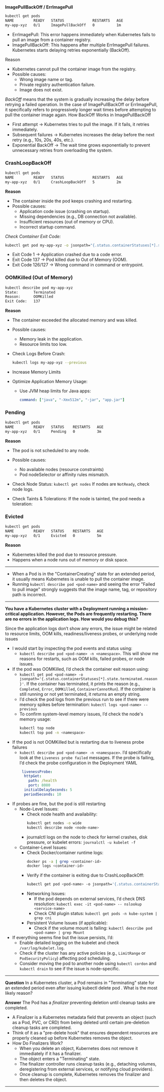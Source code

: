 **ImagePullBackOff / ErrImagePull**
```bash
kubectl get pods
NAME         READY   STATUS             RESTARTS   AGE
my-app-xyz   0/1     ImagePullBackOff   0          1m
```
- ErrImagePull: This error happens immediately when Kubernetes fails to pull an image from a container registry.
- ImagePullBackOff: This happens after multiple ErrImagePull failures. Kubernetes starts delaying retries exponentially (BackOff).

Reason
- Kubernetes cannot pull the container image from the registry.
- Possible causes:
  - Wrong image name or tag.
  - Private registry authentication failure.
  - Image does not exist.

*BackOff* means that the system is gradually increasing the delay before retrying a failed operation. In the case of ImagePullBackOff or ErrImagePull, it specifically refers to progressively longer wait times before attempting to pull the container image again. How BackOff Works in ImagePullBackOff
- First attempt → Kubernetes tries to pull the image. If it fails, it retries immediately.
- Subsequent failures → Kubernetes increases the delay before the next retry (e.g., 10s, 20s, 40s, etc.).
- Exponential BackOff → The wait time grows exponentially to prevent unnecessary retries from overloading the system.
 
### CrashLoopBackOff ###
```bash
kubectl get pods
NAME         READY   STATUS             RESTARTS   AGE
my-app-xyz   0/1     CrashLoopBackOff   5          2m
```

**Reason**
- The container inside the pod keeps crashing and restarting.
- Possible causes:
  - Application code issue (crashing on startup).
  - Missing dependencies (e.g., DB connection not available).
  - Insufficient resources (out of memory or CPU).
  - Incorrect startup command.

*Check Container Exit Code:*
```bash
kubectl get pod my-app-xyz -o jsonpath="{.status.containerStatuses[*].state.waiting.reason}"
```
  - Exit Code 1 → Application crashed due to a code error.
  - Exit Code 137 → Pod killed due to Out of Memory (OOM).
  - Exit Code 126/127 → Wrong command in command or entrypoint.

### OOMKilled (Out of Memory) ###
```bash
kubectl describe pod my-app-xyz
State:       Terminated
Reason:      OOMKilled
Exit Code:   137
```

**Reason**
- The container exceeded the allocated memory and was killed.
- Possible causes:
  - Memory leak in the application.
  - Resource limits too low.
 
- Check Logs Before Crash:
  ```bash
  kubectl logs my-app-xyz --previous
  ```
- Increase Memory Limits
- Optimize Application Memory Usage:
  - Use JVM heap limits for Java apps:
    ```yaml
    command: ["java", "-Xmx512m", "-jar", "app.jar"]
    ```

### Pending ###
```bash
kubectl get pods
NAME         READY   STATUS    RESTARTS   AGE
my-app-xyz   0/1     Pending   0          3m
```

**Reason**
- The pod is not scheduled to any node.
- Possible causes:
  - No available nodes (resource constraints)
  - Pod nodeSelector or affinity rules mismatch.
 
- Check Node Status: `kubectl get nodes` If nodes are `NotReady`, check node logs.
- Check Taints & Tolerations: If the node is tainted, the pod needs a toleration:

### Evicted ###
```bash
kubectl get pods
NAME         READY   STATUS    RESTARTS   AGE
my-app-xyz   0/1     Evicted   0          5m
```

**Reason**
- Kubernetes killed the pod due to resource pressure.
- Happens when a node runs out of memory or disk space.

---

- When a Pod is in the "ContainerCreating" state for an extended period, it usually means Kubernetes is unable to pull the container image.
- Running `kubectl describe pod <pod-name>` and seeing the error "Failed to pull image" strongly suggests that the image name, tag, or repository path is incorrect.

---

**You have a Kubernetes cluster with a Deployment running a mission-critical application. However, the Pods are frequently restarting. There are no errors in the application logs. How would you debug this?**    

Since the application logs don’t show any errors, the issue might be related to resource limits, OOM kills, readiness/liveness probes, or underlying node issues
- I would start by inspecting the pod events and status using:
  - `kubectl describe pod <pod-name> -n <namespace>`. This will show me reasons for restarts, such as OOM kills, failed probes, or node issues.
- If the pod was OOMKilled, I’d check the container exit reason using:
  - `kubectl get pod <pod-name> -o jsonpath='{.status.containerStatuses[*].state.terminated.reason}'`. If the container has terminated, it prints the reason (e.g., `Completed`, `Error`, `OOMKilled`, `ContainerCannotRun`). If the container is still running or not yet terminated, it returns an empty string.
  - I’d check the pod logs from the previous run to see if there were memory spikes before termination: `kubectl logs <pod-name> --previous`
  - To confirm system-level memory issues, I’d check the node's memory usage:
    ```bash
    kubectl top node
    kubectl top pod -n <namespace>
    ```
- If the pod is not OOMKilled but is restarting due to liveness probe failures
  - `kubectl describe pod <pod-name> -n <namespace>`. I’d specifically look at the `Liveness probe failed` messages. If the probe is failing, I’d check the probe configuration in the Deployment YAML
    ```yaml
     livenessProbe:
      httpGet:
        path: /health
        port: 8080
      initialDelaySeconds: 5
      periodSeconds: 10
    ```
- If probes are fine, but the pod is still restarting
  - Node-Level Issues:
    - Check node health and availability:
      ```bash
      kubectl get nodes -o wide
      kubectl describe node <node-name>
      ```
    - journalctl logs on the node to check for kernel crashes, disk pressure, or kubelet errors: `journalctl -u kubelet -f`
  - Container-Level Issues:
    - Check Docker/container runtime logs:
      ```bash
      docker ps -a | grep <container-id>
      docker logs <container-id>
      ```
    - Verify if the container is exiting due to CrashLoopBackOff:
      ```bash
      kubectl get pod <pod-name> -o jsonpath='{.status.containerStatuses[*].state.waiting.reason}'
      ```
    - Networking Issues:
      - If the pod depends on external services, I’d check DNS resolution: `kubectl exec -it <pod-name> -- nslookup <service-name>`
      - Check CNI plugin status: `kubectl get pods -n kube-system | grep cni`
    - Persistent Volume Issues (if applicable):
      - Check if the volume mount is failing: `kubectl describe pod <pod-name> | grep Mount`
- If everything seems fine but the issue persists, I’d:
  - Enable detailed logging on the kubelet and check `/var/log/kubelet.log`.
  - Check if the cluster has any active policies (e.g., `LimitRange` or `PodSecurityPolicy`) affecting pod scheduling.
  - Consider moving the pod to another node using `kubectl cordon` and `kubectl drain` to see if the issue is node-specific.
 
---

**Question** In a Kubernetes cluster, a Pod remains in "Terminating" state for an extended period even after issuing kubectl delete pod <pod-name>. What is the most likely reason?

**Answer** The Pod has a *finalizer* preventing deletion until cleanup tasks are completed.
- A Finalizer is a Kubernetes metadata field that prevents an object (such as a Pod, PVC, or CRD) from being deleted until certain pre-deletion cleanup tasks are completed.
- Think of it as a "pre-delete hook" that ensures dependent resources are properly cleaned up before Kubernetes removes the object.
- How Do Finalizers Work?
  - When you delete an object, Kubernetes does not remove it immediately if it has a finalizer.
  - The object enters a "Terminating" state.
  - The finalizer controller runs cleanup tasks (e.g., detaching volumes, deregistering from external services, or notifying cloud providers).
  - Once cleanup is complete, Kubernetes removes the finalizer and then deletes the object.

---
